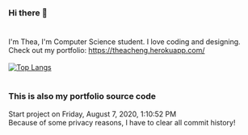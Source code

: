 ### Hi there 👋
#
I'm Thea, I'm Computer Science student. I love coding and designing.<br>
Check out my portfolio: https://theacheng.herokuapp.com/
<br><br>
[![Top Langs](https://github-readme-stats.vercel.app/api/top-langs/?username=theacheng&layout=compact)](https://github.com/theacheng)

#
### This is also my portfolio source code
Start project on ‎Friday, ‎August ‎7, ‎2020, ‏‎1:10:52 PM <br>
Because of some privacy reasons, I have to clear all commit history!